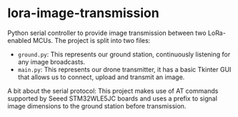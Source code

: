 # lora-image-transmission

Python serial controller to provide image transmission between two LoRa-enabled MCUs. The project is split into two files:

- `ground.py`: This represents our ground station, continuously listening for any image broadcasts.
- `main.py`: This represents our drone transmitter, it has a basic Tkinter GUI that allows us to connect, upload and transmit an image.

A bit about the serial protocol: This project makes use of AT commands supported by Seeed STM32WLE5JC boards and uses a prefix to signal image dimensions to the ground station before transmission.

